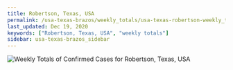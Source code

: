 ```yaml
---
title: Robertson, Texas, USA
permalink: /usa-texas-brazos/weekly_totals/usa-texas-robertson-weekly_totals.html
last_updated: Dec 19, 2020
keywords: ["Robertson, Texas, USA", "weekly totals"]
sidebar: usa-texas-brazos_sidebar
---
```


![Weekly Totals of Confirmed Cases for Robertson, Texas, USA](/covid_tracker/images/graphs/usa-texas-robertson-weekly_totals_graph.png)

